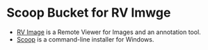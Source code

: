 # Scoop Bucket for RV Imwge

- [RV Image](https://github.com/bertiqwerty/rvimage) is a Remote Viewer for Images and an annotation tool.
- [Scoop](https://scoop.sh/) is a command-line installer for Windows.

